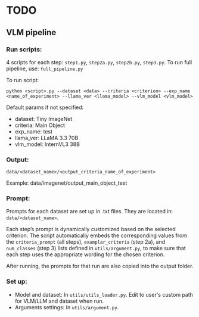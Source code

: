 # TODO

## VLM pipeline

### Run scripts:
4 scripts for each step: `step1.py`, `step2a.py`, `step2b.py`, `step3.py`. To run full pipeline, use: `full_pipeline.py`

To run script:

`python <script>.py --dataset <data> --criteria <criterion> --exp_name <name_of_experiment> --llama_ver <llama_model> --vlm_model <vlm_model>`

Default params if not specified:
* dataset: Tiny ImageNet
* criteria: Main Object
* exp_name: test
* llama_ver: LLaMA 3.3 70B
* vlm_model: InternVL3 38B

### Output: 
`data/<dataset_name>/<output_criteria_name_of_experiment>`

Example: data/imagenet/output_main_object_test

### Prompt:
Prompts for each dataset are set up in .txt files. They are located in: `data/<dataset_name>`. 

Each step’s prompt is dynamically customized based on the selected criterion. The script automatically embeds the corresponding values from the `criteria_prompt` (all steps), `examplar_criteria` (step 2a), and `num_classes` (step 3) lists defined in `utils/argument.py`, to make sure that each step uses the appropriate wording for the chosen criterion. 

After running, the prompts for that run are also copied into the output folder.

### Set up: 
* Model and dataset: In `utils/utils_loader.py`. Edit to user's custom path for VLM/LLM and dataset when run.
* Arguments settings: In `utils/argument.py`. 




